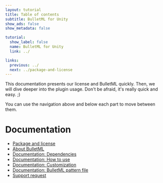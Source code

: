 ```yaml
---
layout: tutorial
title: Table of contents
subtitle: BulletML for Unity
show_ads: false
show_metadata: false

tutorial:
  show_label: false
  name: BulletML for Unity
  link: ../

links:
  previous: ../
  next: ../package-and-license
---
```


This documentation presents our license and BulletML quickly. Then, we will dive deeper into the plugin usage. Don't be afraid, it's really quick and easy. ;)

You can use the navigation above and below each part to move between them.

# Documentation

* [Package and license](../package-and-license)
* [About BulletML](../about)
* [Documentation: Dependencies](../dependencies)
* [Documentation: How to use](../how-to-use)
* [Documentation: Customization](../customization)
* [Documentation: BulletML pattern file](../writing-bulletml)
* [Support request](../support)
